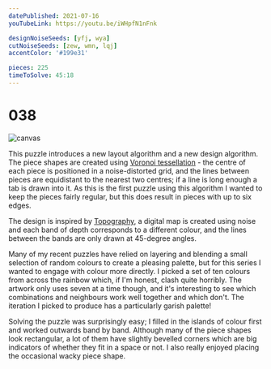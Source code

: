 ```yaml
---
datePublished: 2021-07-16
youTubeLink: https://youtu.be/iWHpfN1nFnk

designNoiseSeeds: [yfj, wya]
cutNoiseSeeds: [zew, wmn, lqj]
accentColor: '#199e31'

pieces: 225
timeToSolve: 45:18
---
```


# 038

![canvas](https://res.cloudinary.com/abstract-puzzles/image/upload/w_2000/038_yfj-wya_zew-wmn-lqj?raw=true)

This puzzle introduces a new layout algorithm and a new design algorithm. The piece shapes are created using [Voronoi tessellation](https://en.wikipedia.org/wiki/Voronoi_diagram) - the centre of each piece is positioned in a noise-distorted grid, and the lines between pieces are equidistant to the nearest two centres; if a line is long enough a tab is drawn into it. As this is the first puzzle using this algorithm I wanted to keep the pieces fairly regular, but this does result in pieces with up to six edges.

The design is inspired by [Topography](https://en.wikipedia.org/wiki/Topography), a digital map is created using noise and each band of depth corresponds to a different colour, and the lines between the bands are only drawn at 45-degree angles.

Many of my recent puzzles have relied on layering and blending a small selection of random colours to create a pleasing palette, but for this series I wanted to engage with colour more directly. I picked a set of ten colours from across the rainbow which, if I'm honest, clash quite horribly. The artwork only uses seven at a time though, and it's interesting to see which combinations and neighbours work well together and which don't. The iteration I picked to produce has a particularly garish palette!

Solving the puzzle was surprisingly easy; I filled in the islands of colour first and worked outwards band by band. Although many of the piece shapes look rectangular, a lot of them have slightly bevelled corners which are big indicators of whether they fit in a space or not. I also really enjoyed placing the occasional wacky piece shape.
